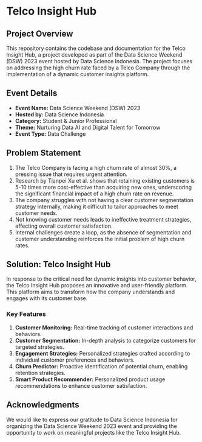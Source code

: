 # Telco Insight Hub

## Project Overview

This repository contains the codebase and documentation for the Telco Insight Hub, a project developed as part of the Data Science Weekend (DSW) 2023 event hosted by Data Science Indonesia. The project focuses on addressing the high churn rate faced by a Telco Company through the implementation of a dynamic customer insights platform.

## Event Details

- **Event Name:** Data Science Weekend (DSW) 2023
- **Hosted by:** Data Science Indonesia
- **Category:** Student & Junior Professional
- **Theme:** Nurturing Data AI and Digital Talent for Tomorrow
- **Event Type:** Data Challenge

## Problem Statement

1. The Telco Company is facing a high churn rate of almost 30%, a pressing issue that requires urgent attention.
2. Research by Tianpei Xu et al. shows that retaining existing customers is 5-10 times more cost-effective than acquiring new ones, underscoring the significant financial impact of a high churn rate on revenue.
3. The company struggles with not having a clear customer segmentation strategy internally, making it difficult to tailor approaches to meet customer needs.
4. Not knowing customer needs leads to ineffective treatment strategies, affecting overall customer satisfaction.
5. Internal challenges create a loop, as the absence of segmentation and customer understanding reinforces the initial problem of high churn rates.

## Solution: Telco Insight Hub

In response to the critical need for dynamic insights into customer behavior, the Telco Insight Hub proposes an innovative and user-friendly platform. This platform aims to transform how the company understands and engages with its customer base.

### Key Features

1. **Customer Monitoring:** Real-time tracking of customer interactions and behaviors.
2. **Customer Segmentation:** In-depth analysis to categorize customers for targeted strategies.
3. **Engagement Strategies:** Personalized strategies crafted according to individual customer preferences and behaviors.
4. **Churn Predictor:** Proactive identification of potential churn, enabling retention strategies.
5. **Smart Product Recommender:** Personalized product usage recommendations to enhance customer satisfaction.


## Acknowledgments

We would like to express our gratitude to Data Science Indonesia for organizing the Data Science Weekend 2023 event and providing the opportunity to work on meaningful projects like the Telco Insight Hub.
